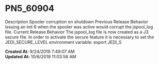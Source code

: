 # PN5_60904

Description Spooler corruption on shutdown Previous Release Behavior Issuing an init 6 when the spooler was active would corrupt the jspool_log file. Current Release Behavior The jspool_log file is now created as a J3 secure file. In order to activate the secure feature it is necessary to set the JEDI_SECURE_LEVEL environment variable: export JEDI_S  

**Created At:** 9/24/2019 7:49:07 AM  
**Updated At:** 10/6/2019 11:03:58 AM  


